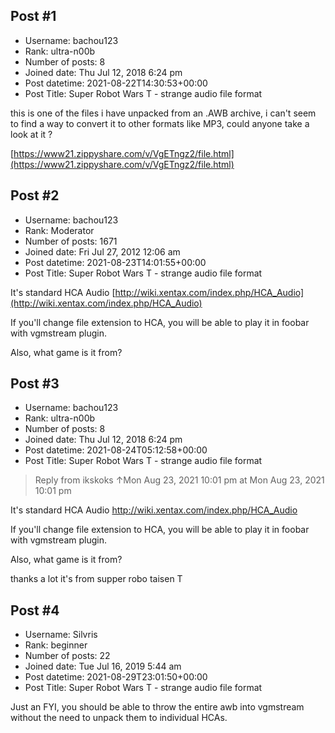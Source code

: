 ## Post #1
- Username: bachou123
- Rank: ultra-n00b
- Number of posts: 8
- Joined date: Thu Jul 12, 2018 6:24 pm
- Post datetime: 2021-08-22T14:30:53+00:00
- Post Title: Super Robot Wars T - strange audio file format

this is one of the files i have unpacked from an .AWB archive, i can't seem to find a way to convert it to other formats like MP3, could anyone take a look at it ?

[https://www21.zippyshare.com/v/VgETngz2/file.html](https://www21.zippyshare.com/v/VgETngz2/file.html)
## Post #2
- Username: bachou123
- Rank: Moderator
- Number of posts: 1671
- Joined date: Fri Jul 27, 2012 12:06 am
- Post datetime: 2021-08-23T14:01:55+00:00
- Post Title: Super Robot Wars T - strange audio file format

It's standard HCA Audio [http://wiki.xentax.com/index.php/HCA_Audio](http://wiki.xentax.com/index.php/HCA_Audio)

If you'll change file extension to HCA, you will be able to play it in foobar with vgmstream plugin.

Also, what game is it from?
## Post #3
- Username: bachou123
- Rank: ultra-n00b
- Number of posts: 8
- Joined date: Thu Jul 12, 2018 6:24 pm
- Post datetime: 2021-08-24T05:12:58+00:00
- Post Title: Super Robot Wars T - strange audio file format

> Reply from ikskoks ↑Mon Aug 23, 2021 10:01 pm at Mon Aug 23, 2021 10:01 pm
>
> 
It's standard HCA Audio http://wiki.xentax.com/index.php/HCA_Audio

If you'll change file extension to HCA, you will be able to play it in foobar with vgmstream plugin.

Also, what game is it from?

thanks a lot it's from supper robo taisen T
## Post #4
- Username: Silvris
- Rank: beginner
- Number of posts: 22
- Joined date: Tue Jul 16, 2019 5:44 am
- Post datetime: 2021-08-29T23:01:50+00:00
- Post Title: Super Robot Wars T - strange audio file format

Just an FYI, you should be able to throw the entire awb into vgmstream without the need to unpack them to individual HCAs.
